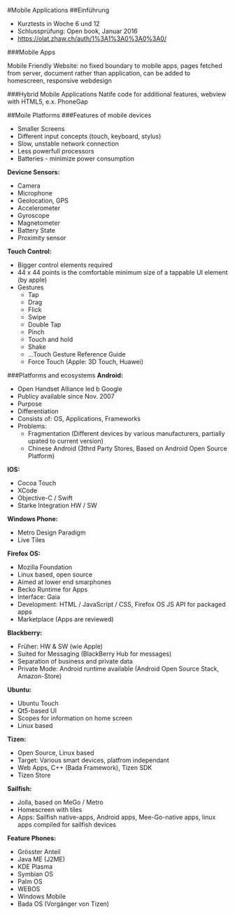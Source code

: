 #Mobile Applications
##Einführung
  - Kurztests in Woche 6 und 12
  - Schlussprüfung: Open book, Januar 2016
  - https://olat.zhaw.ch/auth/1%3A1%3A0%3A0%3A0/

###Mobile Apps

Mobile Friendly Website: no fixed boundary to mobile apps, pages fetched from server, document rather than application, can be added to homescreen, responsive webdesign

###Hybrid Mobile Applications
Natife code for additional features, webview with HTML5, e.x. PhoneGap



##Moile Platforms
###Features of mobile devices
  - Smaller Screens
  - Different input concepts (touch, keyboard, stylus)
  - Slow, unstable network connection
  - Less powerfull processors
  - Batteries - minimize power consumption

**Devicne Sensors:**
  - Camera
  - Microphone
  - Geolocation, GPS
  - Accelerometer
  - Gyroscope
  - Magnetometer
  - Battery State
  - Proximity sensor

**Touch Control:**
  - Bigger control elements required
  - 44 x 44 points is the comfortable minimum size of a tappable UI element (by apple)
  - Gestures
    - Tap
    - Drag
    - Flick
    - Swipe
    - Double Tap
    - Pinch
    - Touch and hold
    - Shake
    - ...Touch Gesture Reference Guide
    - Force Touch (Apple: 3D Touch, Huawei)


###Platforms and ecosystems
**Android:**
  - Open Handset Alliance led b Google
  - Publicy available since Nov. 2007
  - Purpose
  - Differentiation
  - Consists of: OS, Applications, Frameworks
  - Problems:
    - Fragmentation (Different devices by various manufacturers, partially upated to current version)
    - Chinese Android (3thrd Party Stores, Based on Android Open Source Platform)

**IOS:**
  - Cocoa Touch
  - XCode
  - Objective-C / Swift
  - Starke Integration HW / SW

**Windows Phone:**
  - Metro Design Paradigm
  - Live Tiles

**Firefox OS:**
  - Mozilla Foundation
  - Linux based, open source
  - Aimed at lower end smarphones
  - Becko Runtime for Apps
  - Interface: Gaia
  - Development: HTML / JavaScript / CSS, Firefox OS JS API for packaged apps
  - Marketplace (Apps are reviewed)

**Blackberry:**
  - Früher: HW & SW (wie Apple)
  - Suited for Messaging (BlackBerry Hub for messages)
  - Separation of business and private data
  - Private Mode: Android runtime available (Android Open Source Stack, Amazon-Store)

**Ubuntu:**
  - Ubuntu Touch
  - Qt5-based UI
  - Scopes for information on home screen
  - Linux based

**Tizen:**
  - Open Source, Linux based
  - Target: Various smart devices, platfrom independant
  - Web Apps, C++ (Bada Framework), Tizen SDK
  - Tizen Store

**Sailfish:**
  - Jolla, based on MeGo / Metro
  - Homescreen with tiles
  - Apps: Sailfish native-apps, Android apps, Mee-Go-native apps, linux apps compiled for sailfish devices

**Feature Phones:**
  - Grösster Anteil
  - Java ME (J2ME)
  - KDE Plasma
  - Symbian OS
  - Palm OS
  - WEBOS
  - Windows Mobile
  - Bada OS (Vorgänger von Tizen)
